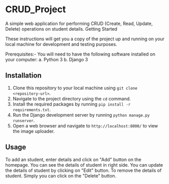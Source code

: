 # CRUD_Project
A simple web application for performing CRUD (Create, Read, Update, Delete) operations on student details.
Getting Started

These instructions will get you a copy of the project up and running on your local machine for development and testing purposes.

Prerequisites:-
You will need to have the following software installed on your computer:
   a. Python 3
   b. Django 3
   
 ## Installation
1. Clone this repository to your local machine using `git clone <repository-url>`.
2. Navigate to the project directory using the `cd` command.
3. Install the required packages by running `pip install -r requirements.txt`.
4. Run the Django development server by running `python manage.py runserver`.
5. Open a web browser and navigate to `http://localhost:8000/` to view the image uploader.

## Usage
To add an student, enter details and click on "Add" button on the homepage. You can see the details of student in right side. You can update 
the details of student by clicking on "Edit" button. To remove the details of student. Simply you can click on the "Delete" button.
